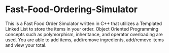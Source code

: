 # Fast-Food-Ordering-Simulator

This is a Fast Food Order Simulator written in C++ that utilizes a Templated Linked List to store the items in your order.
Object Oriented Programming concepts such as polymorphism, inheritance, and operator overloading are used.
You are able to add items, add/remove ingredients, add/remove items and view your total.
